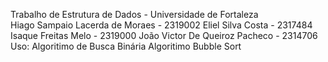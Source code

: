 Trabalho de Estrutura de Dados - Universidade de Fortaleza  
Hiago Sampaio Lacerda de Moraes - 2319002 
Eliel Silva Costa - 2317484 
Isaque Freitas Melo - 2319000 
João Victor De Queiroz Pacheco - 2314706
Uso:
Algoritimo de Busca Binária
Algoritimo Bubble Sort
